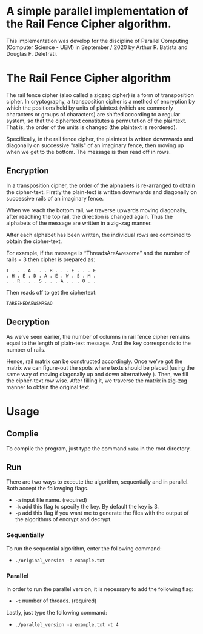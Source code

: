 # A simple parallel implementation of the Rail Fence Cipher algorithm.

This implementation was develop for the discipline of Parallel Computing (Computer Science - UEM) in September / 2020 by Arthur R. Batista and Douglas F. Delefrati.

# The Rail Fence Cipher algorithm

The rail fence cipher (also called a zigzag cipher) is a form of transposition cipher. In cryptography, a transposition cipher is a method of encryption by which the positions held by units of plaintext (which are commonly characters or groups of characters) are shifted according to a regular system, so that the ciphertext constitutes a permutation of the plaintext. That is, the order of the units is changed (the plaintext is reordered).

Specifically, in the rail fence cipher, the plaintext is written downwards and diagonally on successive "rails" of an imaginary fence, then moving up when we get to the bottom. The message is then read off in rows.

## Encryption

In a transposition cipher, the order of the alphabets is re-arranged to obtain the cipher-text. Firstly the plain-text is written downwards and diagonally on successive rails of an imaginary fence.

When we reach the bottom rail, we traverse upwards moving diagonally, after reaching the top rail, the direction is changed again. Thus the alphabets of the message are written in a zig-zag manner.

After each alphabet has been written, the individual rows are combined to obtain the cipher-text.

For example, if the message is “ThreadsAreAwesome” and the number of rails = 3 then cipher is prepared as:

    T . . . A . . . R . . . E . . . E
    . H . E . D . A . E . W . S . M .
    . . R . . . S . . . A . . . O . .

Then reads off to get the ciphertext:

    TAREEHEDAEWSMRSAO

## Decryption

As we’ve seen earlier, the number of columns in rail fence cipher remains equal to the length of plain-text message. And the key corresponds to the number of rails.

Hence, rail matrix can be constructed accordingly. Once we’ve got the matrix we can figure-out the spots where texts should be placed (using the same way of moving diagonally up and down alternatively ). Then, we fill the cipher-text row wise. After filling it, we traverse the matrix in zig-zag manner to obtain the original text.

# Usage

## Complie

To compile the program, just type the command `make` in the root directory.

## Run

There are two ways to execute the algorithm, sequentially and in parallel. Both accept the followging flags.

- `-a` input file name. (required)
- `-k` add this flag to specify the key. By default the key is 3.
- `-p` add this flag if you want me to generate the files with the output of the algorithms of encrypt and decrypt.

### Sequentially

To run the sequential algorithm, enter the following command:

- `./original_version -a example.txt`

### Parallel

In order to run the parallel version, it is necessary to add the following flag:

- `-t` number of threads. (required)

Lastly, just type the following command:

- `./parallel_version -a example.txt -t 4`
